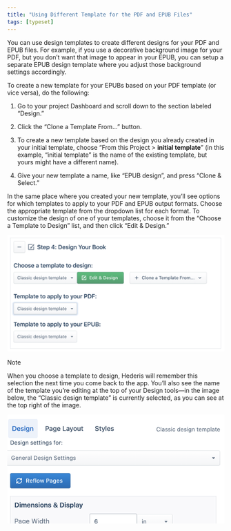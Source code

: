 ```yaml
---
title: "Using Different Template for the PDF and EPUB Files"
tags: [typeset]
---
```

 
<html><body><section data-type="chapter" class="hsecchapter" data-hederis-type="hsecchapter" id="pdf-epub-templates" data-pi-attrs="id: pdf-epub-templates; data-tags: typeset;" role="doc-chapter" data-tags="typeset" data-author-name=" " data-book-title=" " title="Using Different Template for the PDF and EPUB Files"><p class="hblkp" data-hederis-type="hblkp" id="pARai4dca">You can use design templates to create different designs for your PDF and EPUB files. For example, if you use a decorative background image for your PDF, but you don&#8217;t want that image to appear in your EPUB, you can setup a separate EPUB design template where you adjust those background settings accordingly.</p><p class="hblkp" data-hederis-type="hblkp" id="phTBHrU6p">To create a new template for your EPUBs based on your PDF template (or vice versa), do the following:</p><ol class="hwprnumlist" data-hederis-type="hwprnumlist" id="pwnIToWKt"><li class="hblkoli" data-hederis-type="hblkoli" id="liVa1UCdIW"><p class="hblkoli" data-hederis-type="hblklip" id="pdvKovQoA">Go to your project Dashboard and scroll down to the section labeled &#8220;Design.&#8221;</p></li><li class="hblkoli" data-hederis-type="hblkoli" id="liDb6XlmlQ"><p class="hblkoli" data-hederis-type="hblklip" id="pBOeAlIOB">Click the &#8220;Clone a Template From&#8230;&#8221; button.</p></li><li class="hblkoli" data-hederis-type="hblkoli" id="liUBlYuQov"><p class="hblkoli" data-hederis-type="hblklip" id="p8TME2yLz">To create a new template based on the design you already created in your initial template, choose &#8220;From this Project &gt; <strong data-hederis-type="hspanstrong" id="pdsehqkvL">initial template</strong>&#8221; (in this example, &#8220;initial template&#8221; is the name of the existing template, but yours might have a different name).</p></li><li class="hblkoli" data-hederis-type="hblkoli" id="li4OoIa4rs"><p class="hblkoli" data-hederis-type="hblklip" id="pCbvj49aC">Give your new template a name, like &#8220;EPUB design&#8221;, and press &#8220;Clone &amp; Select.&#8221;</p></li></ol><p class="hblkp" data-hederis-type="hblkp" id="pAJpdfw16">In the same place where you created your new template, you&#8217;ll see options for which templates to apply to your PDF and EPUB output formats. Choose the appropriate template from the dropdown list for each format. To customize the design of one of your templates, choose it from the &#8220;Choose a Template to Design&#8221; list, and then click &#8220;Edit &amp; Design.&#8221;</p><img data-hederis-type="hblkimg" class="hblkimg" id="pz4VmhPhs" src="/images/pdfepubtemplate2.png" data-img-src="/images/pdfepubtemplate2.png"/><div class="hwprbox box" data-hederis-type="hwprbox" id="pG5Nfu2OF" data-type="sidebar"><p class="hblktype" data-hederis-type="hblktype" id="pbHb0dxUZ">Note</p><p class="hblkp" data-hederis-type="hblkp" id="poBRSUCjf">When you choose a template to design, Hederis will remember this selection the next time you come back to the app. You&#8217;ll also see the name of the template you&#8217;re editing at the top of your Design tools&#8212;in the image below, the &#8220;Classic design template&#8221; is currently selected, as you can see at the top right of the image.</p></div><img data-hederis-type="hblkimg" class="hblkimg" id="pAFx9kNhi" src="/images/pdfepubtemplate1.png" data-img-src="/images/pdfepubtemplate1.png"/></section></body></html>
